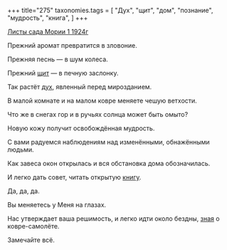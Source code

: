 +++
title="275"
taxonomies.tags = [
 "Дух",
 "щит",
 "дом",
 "познание",
 "мудрость",
 "книга",
]
+++

[Листы сада Мории 1 1924г](/agni/1924)

Прежний аромат превратится в зловоние.   

Прежняя песнь — в шум колеса.   

Прежний [щит](/tags/щит) — в печную заслонку.   

Так растёт [дух](/tags/Дух), явленный перед мирозданием.   

В малой комнате и на малом ковре меняете чешую ветхости.   

Что же в снегах гор и в ручьях солнца может быть омыто?   

Новую кожу получит освобождённая мудрость.   

С вами радуемся наблюдениям над изменёнными, обнажёнными людьми.   

Как завеса окон открылась и вся обстановка дома обозначилась.   

И легко дать совет, читать открытую [книгу](/tags/книга).   

Да, да, да.   

Вы меняетесь у Меня на глазах.   

Нас утверждает ваша решимость, и легко идти около бездны, [зная](/tags/познание) о ковре-самолёте.   

Замечайте всё.   

